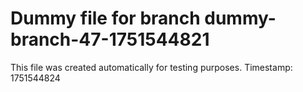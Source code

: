 # Dummy file for branch dummy-branch-47-1751544821

This file was created automatically for testing purposes.
Timestamp: 1751544824